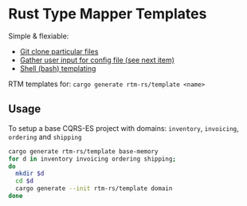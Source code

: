 # Rust Type Mapper Templates

Simple & flexiable:

- [Git clone particular files](https://stackoverflow.com/a/52269934/152860)
- [Gather user input for config file (see next item)](https://crates.io/crates/enquirer)
- [Shell (bash) templating](https://stackoverflow.com/a/48633756/152860)

RTM templates for: `cargo generate rtm-rs/template <name>`

## Usage

To setup a base CQRS-ES project with domains: `inventory`, `invoicing`,
`ordering` and `shipping`

```bash
cargo generate rtm-rs/template base-memory
for d in inventory invoicing ordering shipping;
do
  mkdir $d
  cd $d
  cargo generate --init rtm-rs/template domain
done
```
